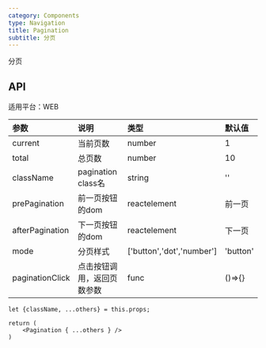 ```yaml
---
category: Components
type: Navigation
title: Pagination
subtitle: 分页
---
```


分页


## API

适用平台：WEB

|参数|说明|类型|默认值|
|:--|:---|:--|:---|
|current|当前页数|number|1|
|total|总页数|number|10|
|className|pagination class名|string|''|
|prePagination|前一页按钮的dom|reactelement|<span className="prePagination">前一页</span>|
|afterPagination|下一页按钮的dom|reactelement| <span className="prePagination">下一页</span>|
|mode|分页样式|['button','dot','number']|'button'|
|paginationClick|点击按钮调用，返回页数参数|func|()=>{}|

```
let {className, ...others} = this.props;

return (
    <Pagination { ...others } />
)

```
